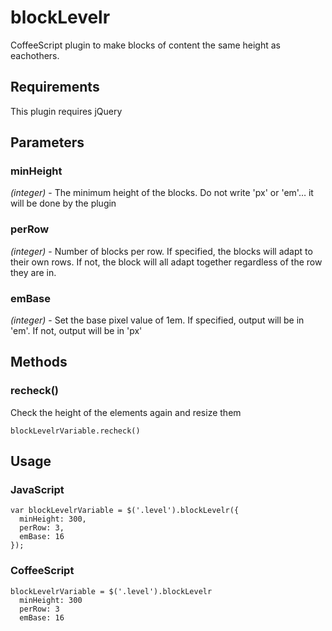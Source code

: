 blockLevelr
===========

CoffeeScript plugin to make blocks of content the same height as eachothers.

Requirements
------------

This plugin requires jQuery



Parameters
----------

### minHeight
*(integer)* - The minimum height of the blocks. Do not write 'px' or 'em'… it will be done by the plugin

### perRow
*(integer)* - Number of blocks per row. If specified, the blocks will adapt to their own rows. If not, the block will all adapt together regardless of the row they are in.

### emBase
*(integer)* - Set the base pixel value of 1em. If specified, output will be in 'em'. If not, output will be in 'px'

Methods
-------

### recheck()
Check the height of the elements again and resize them
    
    blockLevelrVariable.recheck()


Usage
-----
### JavaScript
	var blockLevelrVariable = $('.level').blockLevelr({
	  minHeight: 300,
	  perRow: 3,
	  emBase: 16
	});

### CoffeeScript
	blockLevelrVariable = $('.level').blockLevelr
	  minHeight: 300
	  perRow: 3
	  emBase: 16